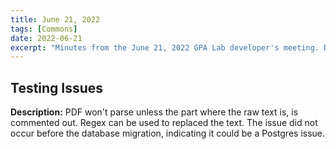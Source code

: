 ```yaml
---
title: June 21, 2022
tags: [Commons]
date: 2022-06-21
excerpt: "Minutes from the June 21, 2022 GPA Lab developer's meeting. During this meeting an issue with PDF parsing was briefly discussed."
---
```


## Testing Issues

**Description:** PDF won't parse unless the part where the raw text is, is commented out. Regex can be used to replaced the text. The issue did not occur before the database migration, indicating it could be a Postgres issue.

